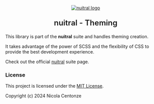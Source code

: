 <p align="center">
  <a href="https://nuitral.github.io/">
    <img src="https://avatars.githubusercontent.com/u/174748587?s=96&v=4" alt="nuitral logo">
  </a>
</p>

<p align="center" style="font-size: 24px; font-weight: 600; margin-bottom: 20px">nuitral - Theming</p>
<p>This library is part of the <b>nuitral</b> suite and handles theming creation.</p>
<p>It takes advantage of the power of SCSS and the flexibility of CSS to provide the best development experience.</p>

Check out the official [nuitral](https://nuitral.github.io) suite page.

### License

This project is licensed under the [MIT License](https://github.com/nuitral/theming/blob/main/LICENSE).


Copyright (c) 2024 Nicola Centonze
 